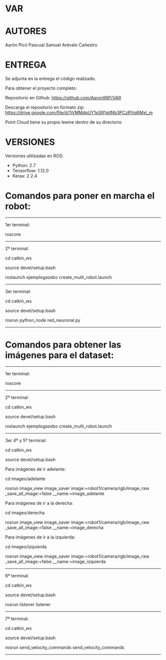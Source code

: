 # VAR


# AUTORES

Aarón Picó Pascual
Samuel Arévalo Cañestro


# ENTREGA

Se adjunta en la entrega el código realizado.

Para obtener el proyecto completo:

Repositorio en Github:
	https://github.com/Aaron99P/VAR

Descarga el repositorio en formato zip:
	https://drive.google.com/file/d/1jVMMdpUY1pSR1gtlNb3PCzRYqj6Mxl_m

Point Cloud tiene su propio leeme dentro de su directorio


# VERSIONES

Versiones utilizadas en ROS:
  - Python: 2.7
  - Tensorflow: 1.12.0
  - Keras: 2.2.4


# Comandos para poner en marcha el robot:

-----------------------------------------------------------------------------

1er terminal:

roscore


-----------------------------------------------------------------------------

2º terminal:

cd catkin_ws

source devel/setup.bash

roslaunch ejemplogazebo create_multi_robot.launch

-----------------------------------------------------------------------------

3er terminal:

cd catkin_ws

source devel/setup.bash

rosrun python_node red_neuronal.py

-----------------------------------------------------------------------------




# Comandos para obtener las imágenes para el dataset:

-----------------------------------------------------------------------------

1er terminal:

roscore


-----------------------------------------------------------------------------

2º terminal:

cd catkin_ws

source devel/setup.bash

roslaunch ejemplogazebo create_multi_robot.launch

-----------------------------------------------------------------------------

3er 4º y 5º terminal:

cd catkin_ws

source devel/setup.bash



Para imágenes de ir adelante:

cd images/adelante

rosrun image_view image_saver image:=robot1/camera/rgb/image_raw _save_all_image:=false __name:=image_adelante



Para imágenes de ir a la derecha:

cd images/derecha

rosrun image_view image_saver image:=robot1/camera/rgb/image_raw _save_all_image:=false __name:=image_derecha



Para imágenes de ir a la izquierda:

cd images/izquierda

rosrun image_view image_saver image:=robot1/camera/rgb/image_raw _save_all_image:=false __name:=image_izquierda




-----------------------------------------------------------------------------

6º terminal:

cd catkin_ws

source devel/setup.bash

rosrun listener listener

-----------------------------------------------------------------------------

7º terminal:

cd catkin_ws

source devel/setup.bash

rosrun send_velocity_commands send_velocity_commands

-----------------------------------------------------------------------------
